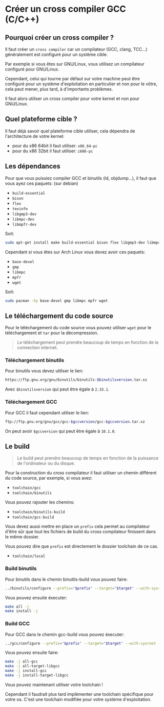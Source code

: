 
# Créer un cross compiler GCC (C/C++)

## Pourquoi créer un cross compiler ?

Il faut créer un `cross compiler` car un compilateur (GCC, clang, TCC...) généralement est configuré pour un système cible.

Par exemple si vous êtes sur GNU/Linux, vous utilisez un compilateur configuré pour GNU/Linux.

Cependant, celui qui tourne par défaut sur votre machine peut être configuré pour un système d'exploitation en particulier et non pour le vôtre, cela peut mener, plus tard, à d'importants problèmes.

Il faut alors utiliser un cross compiler pour votre kernel et non pour GNU/Linux.

## Quel plateforme cible ?

Il faut déjà savoir quel plateforme cible utiliser, cela dépendra de l'architecture de votre kernel:

- pour du x86 64bit il faut utiliser: `x86_64-pc`
- pour du x86 32bit il faut utiliser: `i686-pc`

## Les dépendances

Pour que vous puissiez compiler GCC et binutils (ld, objdump...), il faut que vous ayez ces paquets: (sur debian)

- `build-essential`
- `bison`
- `flex`
- `texinfo`
- `libgmp3-dev`
- `libmpc-dev`
- `libmpfr-dev`

Soit:

```bash
sudo apt-get install make build-essential bison flex libgmp3-dev libmpc-dev libmpfr-dev texinfo wget gcc binutils
```

Cependant si vous êtes sur Arch Linux vous devez avoir ces paquets:

- `base-devel`
- `gmp`
- `libmpc`
- `mpfr`
- `wget`

Soit:

```bash
sudo pacman -Sy base-devel gmp libmpc mpfr wget
```

## Le téléchargement du code source

Pour le téléchargement du code source vous pouvez utiliser `wget` pour le téléchargement et `tar` pour la décompression.

> Le téléchargement peut prendre beaucoup de temps en fonction de la connection internet.

### Téléchargement binutils

Pour binutils vous devez utiliser le lien:

```bash
https://ftp.gnu.org/gnu/binutils/binutils-$binutilsversion.tar.xz
```

Avec `$binutilsversion` qui peut être égale à `2.33.1`.

### Téléchargement GCC

Pour GCC il faut cependant utiliser le lien:

```bash
ftp://ftp.gnu.org/gnu/gcc/gcc-$gccversion/gcc-$gccversion.tar.xz
```

On peut avoir `$gccversion` qui peut être égale à `10.1.0`.

## Le build

> Le build peut prendre beaucoup de temps en fonction de la puissance de l'ordinateur ou du disque.

Pour la construction du cross compilateur il faut utiliser un chemin différent du code source, par exemple, si vous avez:

- `toolchain/gcc`
- `toolchain/binutils`

Vous pouvez rajouter les chemins:

- `toolchain/binutils-build`
- `toolchain/gcc-build`

Vous devez aussi mettre en place un `prefix` cela permet au compilateur d'être sûr que tout les fichiers de build du cross compilateur finissent dans le même dossier.

Vous pouvez dire que `prefix` est directement le dossier toolchain de ce cas.

- `toolchain/local`

### Build binutils

Pour binutils dans le chemin binutils-build vous pouvez faire:

```bash
../binutils/configure --prefix="$prefix" --target="$target" --with-sysroot --disable-nls --disable-werror
```

Vous pouvez ensuite éxecuter:

```bash
make all -j
make install -j
```

### Build GCC

Pour GCC dans le chemin gcc-build vous pouvez éxecuter:

```bash
../gcc/configure --prefix="$prefix" --target="$target" --with-sysroot --disable-nls --enable-languages=c,c++ --with-newlib
```

Vous pouvez ensuite faire:

```bash
make -j all-gcc
make -j all-target-libgcc
make -j install-gcc
make -j install-target-libgcc
```

Vous pouvez maintenant utiliser votre toolchain !

Cependant il faudrait plus tard implémenter une toolchain spécifique pour votre os.
C'est une toolchain modifiée pour votre système d'exploitation.
